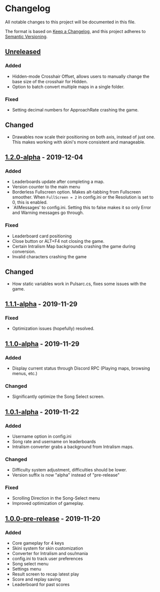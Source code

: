 # Changelog
All notable changes to this project will be documented in this file.

The format is based on [Keep a Changelog](https://keepachangelog.com/en/1.0.0/),
and this project adheres to [Semantic Versioning](https://semver.org/spec/v2.0.0.html).

## [Unreleased]

### Added
- Hidden-mode Crosshair Offset, allows users to manually change the base size of the crosshair for Hidden.
- Option to batch convert multiple maps in a single folder.

### Fixed
- Setting decimal numbers for ApproachRate crashing the game.

## Changed
- Drawables now scale their positioning on both axis, instead of just one. This makes working with skini's more consistent and manageable.

## [1.2.0-alpha] - 2019-12-04

### Added
- Leaderboards update after completing a map.
- Version counter to the main menu
- Borderless Fullscreen option. Makes alt-tabbing from Fullscreen smoother. When `FullScreen = 2` in config.ini or the Resolution is set to 0, this is enabled.
- `AllMessages' to config.ini. Setting this to false makes it so only Error and Warning messages go through.

### Fixed
- Leaderboard card positioning
- Close button or ALT+F4 not closing the game.
- Certain Intralism Map backgrounds crashing the game during conversion.
- Invalid characters crashing the game

## Changed
- How static variables work in Pulsarc.cs, fixes some issues with the game.

## [1.1.1-alpha] - 2019-11-29

### Fixed
- Optimization issues (hopefully) resolved.

## [1.1.0-alpha] - 2019-11-29

### Added
- Display current status through Discord RPC (Playing maps, browsing menus, etc.)

### Changed
- Significantly optimize the Song Select screen.

## [1.0.1-alpha] - 2019-11-22

### Added
- Username option in config.ini
- Song rate and username on leaderboards
- Intralism converter grabs a background from Intralism maps.

### Changed
- Difficulty system adjustment, difficulties should be lower.
- Version suffix is now "alpha" instead of "pre-release"

### Fixed
- Scrolling Direction in the Song-Select menu
- Improved optimization of gameplay.

## [1.0.0-pre-release] - 2019-11-20

### Added
- Core gameplay for 4 keys
- Skini system for skin customization
- Converter for Intralism and osu!mania
- config.ini to track user preferences
- Song select menu
- Settings menu
- Result screen to recap latest play
- Score and replay saving
- Leaderboard for past scores


[unreleased]: https://github.com/PulsarcGame/Pulsarc/compare/v1.2.0-alpha...HEAD
[1.2.0-alpha]: https://github.com/PulsarcGame/Pulsarc/compare/v1.1.1-alpha...v1.2.0-alpha
[1.1.1-alpha]: https://github.com/PulsarcGame/Pulsarc/compare/v1.1.0-alpha...v1.1.1-alpha
[1.1.0-alpha]: https://github.com/PulsarcGame/Pulsarc/compare/v1.0.1-alpha...v1.1.0-alpha
[1.0.1-alpha]: https://github.com/PulsarcGame/Pulsarc/compare/v1.0.0-pre-release...v1.0.1-alpha
[1.0.0-pre-release]: https://github.com/PulsarcGame/Pulsarc/tag/v1.0.0-pre-release
